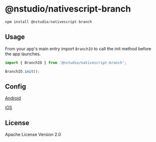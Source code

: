 # @nstudio/nativescript-branch

```javascript
npm install @nstudio/nativescript-branch
```

## Usage


From your app's main entry import `BranchIO` to call the init method before the app launches.


```ts
import { BranchIO } from '@nstudio/nativescript-branch';

BranchIO.init();

```

## Config

[Android](https://help.branch.io/developers-hub/docs/android-basic-integration#4-configure-app)


[iOS](https://help.branch.io/developers-hub/docs/ios-basic-integration)
## License

Apache License Version 2.0
